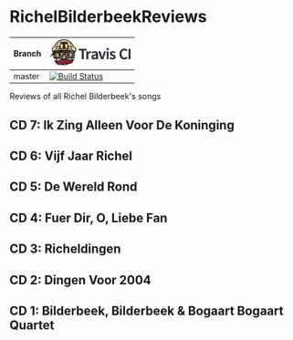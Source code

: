 # RichelBilderbeekReviews

Branch|[![Travis CI logo](TravisCI.png)](https://travis-ci.org)
---|---
master|[![Build Status](https://travis-ci.org/richelbilderbeek/RichelBilderbeekReviews.svg?branch=master)](https://travis-ci.org/richelbilderbeek/RichelBilderbeekReviews)

Reviews of all Richel Bilderbeek's songs

## CD 7: Ik Zing Alleen Voor De Koninging

## CD 6: Vijf Jaar Richel

## CD 5: De Wereld Rond

## CD 4: Fuer Dir, O, Liebe Fan

## CD 3: Richeldingen

## CD 2: Dingen Voor 2004

## CD 1: Bilderbeek, Bilderbeek & Bogaart Bogaart Quartet
